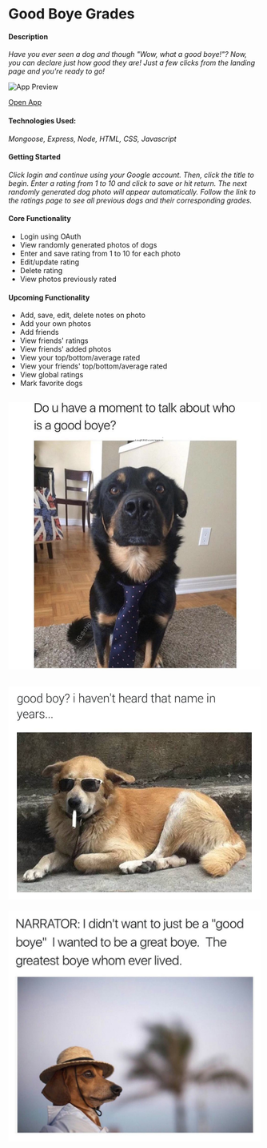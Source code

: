 # Good Boye Grades
#### Description
*Have you ever seen a dog and though "Wow, what a good boye!"? Now, you can declare just how good they are! Just a few clicks from the landing page and you're ready to go!*

![App Preview](https://i.imgur.com/9mEsme6.png "App preview")

[Open App](https://good-boye-grades.herokuapp.com/)

#### Technologies Used:
*Mongoose, Express, Node, HTML, CSS, Javascript*

#### Getting Started

*Click login and continue using your Google account. Then, click the title to begin. Enter a rating from 1 to 10 and click to save or hit return. The next randomly generated dog photo will appear automatically. Follow the link to the ratings page to see all previous dogs and their corresponding grades.* 


#### Core Functionality
- Login using OAuth
- View randomly generated photos of dogs
- Enter and save rating from 1 to 10 for each photo
- Edit/update rating
- Delete rating
- View photos previously rated

#### Upcoming Functionality
- Add, save, edit, delete notes on photo
- Add your own photos
- Add friends
- View friends' ratings
- View friends' added photos
- View your top/bottom/average rated
- View your friends' top/bottom/average rated
- View global ratings
- Mark favorite dogs

 

![Do you have a moment to talk about who is a good boye?](public/images/moment.png "Wow. V profeshnul. Much proselytize.")
---
![Haven't heard that name in years...](public/images/years.jpeg "Ruff life...")
---
![Greatest Boye who ever lived](public/images/narrator.jpeg "Whomst'd've?")